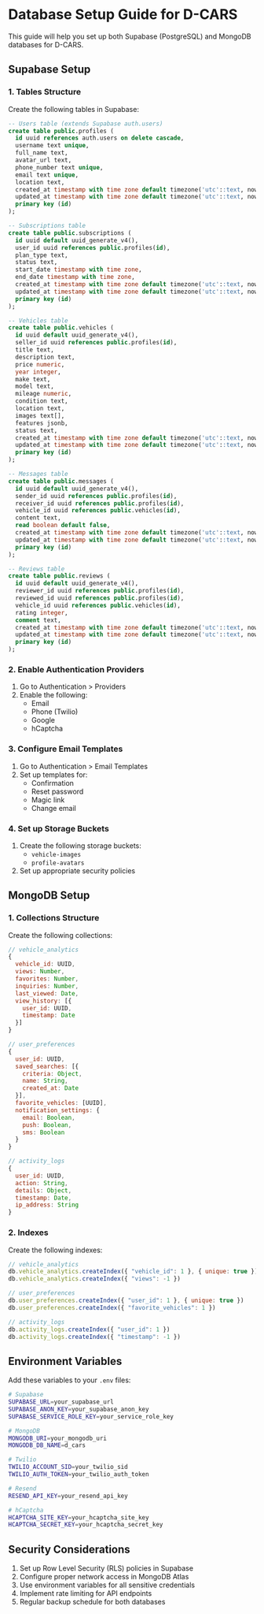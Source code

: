 # Database Setup Guide for D-CARS

This guide will help you set up both Supabase (PostgreSQL) and MongoDB databases for D-CARS.

## Supabase Setup

### 1. Tables Structure

Create the following tables in Supabase:

```sql
-- Users table (extends Supabase auth.users)
create table public.profiles (
  id uuid references auth.users on delete cascade,
  username text unique,
  full_name text,
  avatar_url text,
  phone_number text unique,
  email text unique,
  location text,
  created_at timestamp with time zone default timezone('utc'::text, now()),
  updated_at timestamp with time zone default timezone('utc'::text, now()),
  primary key (id)
);

-- Subscriptions table
create table public.subscriptions (
  id uuid default uuid_generate_v4(),
  user_id uuid references public.profiles(id),
  plan_type text,
  status text,
  start_date timestamp with time zone,
  end_date timestamp with time zone,
  created_at timestamp with time zone default timezone('utc'::text, now()),
  updated_at timestamp with time zone default timezone('utc'::text, now()),
  primary key (id)
);

-- Vehicles table
create table public.vehicles (
  id uuid default uuid_generate_v4(),
  seller_id uuid references public.profiles(id),
  title text,
  description text,
  price numeric,
  year integer,
  make text,
  model text,
  mileage numeric,
  condition text,
  location text,
  images text[],
  features jsonb,
  status text,
  created_at timestamp with time zone default timezone('utc'::text, now()),
  updated_at timestamp with time zone default timezone('utc'::text, now()),
  primary key (id)
);

-- Messages table
create table public.messages (
  id uuid default uuid_generate_v4(),
  sender_id uuid references public.profiles(id),
  receiver_id uuid references public.profiles(id),
  vehicle_id uuid references public.vehicles(id),
  content text,
  read boolean default false,
  created_at timestamp with time zone default timezone('utc'::text, now()),
  updated_at timestamp with time zone default timezone('utc'::text, now()),
  primary key (id)
);

-- Reviews table
create table public.reviews (
  id uuid default uuid_generate_v4(),
  reviewer_id uuid references public.profiles(id),
  reviewed_id uuid references public.profiles(id),
  vehicle_id uuid references public.vehicles(id),
  rating integer,
  comment text,
  created_at timestamp with time zone default timezone('utc'::text, now()),
  updated_at timestamp with time zone default timezone('utc'::text, now()),
  primary key (id)
);
```

### 2. Enable Authentication Providers

1. Go to Authentication > Providers
2. Enable the following:
   - Email
   - Phone (Twilio)
   - Google
   - hCaptcha

### 3. Configure Email Templates

1. Go to Authentication > Email Templates
2. Set up templates for:
   - Confirmation
   - Reset password
   - Magic link
   - Change email

### 4. Set up Storage Buckets

1. Create the following storage buckets:
   - `vehicle-images`
   - `profile-avatars`
2. Set up appropriate security policies

## MongoDB Setup

### 1. Collections Structure

Create the following collections:

```javascript
// vehicle_analytics
{
  vehicle_id: UUID,
  views: Number,
  favorites: Number,
  inquiries: Number,
  last_viewed: Date,
  view_history: [{
    user_id: UUID,
    timestamp: Date
  }]
}

// user_preferences
{
  user_id: UUID,
  saved_searches: [{
    criteria: Object,
    name: String,
    created_at: Date
  }],
  favorite_vehicles: [UUID],
  notification_settings: {
    email: Boolean,
    push: Boolean,
    sms: Boolean
  }
}

// activity_logs
{
  user_id: UUID,
  action: String,
  details: Object,
  timestamp: Date,
  ip_address: String
}
```

### 2. Indexes

Create the following indexes:

```javascript
// vehicle_analytics
db.vehicle_analytics.createIndex({ "vehicle_id": 1 }, { unique: true })
db.vehicle_analytics.createIndex({ "views": -1 })

// user_preferences
db.user_preferences.createIndex({ "user_id": 1 }, { unique: true })
db.user_preferences.createIndex({ "favorite_vehicles": 1 })

// activity_logs
db.activity_logs.createIndex({ "user_id": 1 })
db.activity_logs.createIndex({ "timestamp": -1 })
```

## Environment Variables

Add these variables to your `.env` files:

```bash
# Supabase
SUPABASE_URL=your_supabase_url
SUPABASE_ANON_KEY=your_supabase_anon_key
SUPABASE_SERVICE_ROLE_KEY=your_service_role_key

# MongoDB
MONGODB_URI=your_mongodb_uri
MONGODB_DB_NAME=d_cars

# Twilio
TWILIO_ACCOUNT_SID=your_twilio_sid
TWILIO_AUTH_TOKEN=your_twilio_auth_token

# Resend
RESEND_API_KEY=your_resend_api_key

# hCaptcha
HCAPTCHA_SITE_KEY=your_hcaptcha_site_key
HCAPTCHA_SECRET_KEY=your_hcaptcha_secret_key
```

## Security Considerations

1. Set up Row Level Security (RLS) policies in Supabase
2. Configure proper network access in MongoDB Atlas
3. Use environment variables for all sensitive credentials
4. Implement rate limiting for API endpoints
5. Regular backup schedule for both databases 